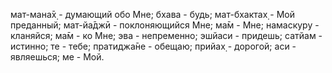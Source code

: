 мат-мана̄х̣ - думающий обо Мне; бхава - будь; мат-бхактах̣ - Мой преданный; мат-йа̄джӣ - поклоняющийся Мне; ма̄м - Мне; намаскуру - кланяйся; ма̄м - ко Мне; эва - непременно; эшйаси - придешь; сатйам - истинно; те - тебе; пратиджа̄не - обещаю; прийах̣ - дорогой; аси - являешься; ме - Мой.